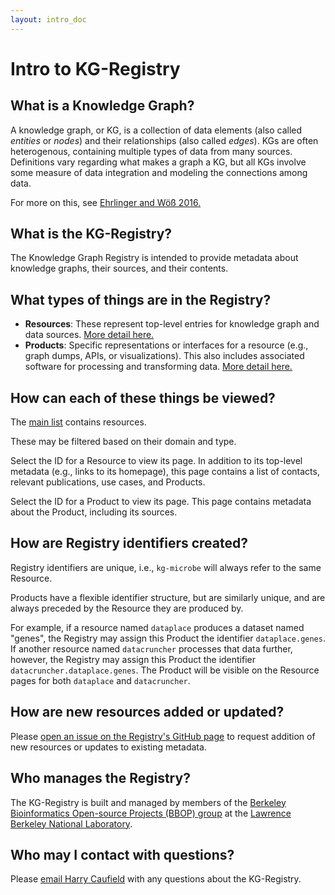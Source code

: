 ```yaml
---
layout: intro_doc
---
```


# Intro to KG-Registry

## What is a Knowledge Graph?

A knowledge graph, or KG, is a collection of data elements (also called _entities_ or _nodes_) and their relationships (also called _edges_). KGs are often heterogenous, containing multiple types of data from many sources. Definitions vary regarding what makes a graph a KG, but all KGs involve some measure of data integration and modeling the connections among data.

For more on this, see [Ehrlinger and Wöß 2016.](https://ceur-ws.org/Vol-1695/paper4.pdf)

## What is the KG-Registry?

The Knowledge Graph Registry is intended to provide metadata about knowledge graphs, their sources, and their contents.

## What types of things are in the Registry?

- **Resources**: These represent top-level entries for knowledge graph and data sources. [More detail here.](resources.html)
- **Products**: Specific representations or interfaces for a resource (e.g., graph dumps, APIs, or visualizations). This also includes associated software for processing and transforming data. [More detail here.](products.html)

## How can each of these things be viewed?

The [main list](https://kghub.org/kg-registry/) contains resources. 

These may be filtered based on their domain and type.

Select the ID for a Resource to view its page. In addition to its top-level metadata (e.g., links to its homepage), this page contains a list of contacts, relevant publications, use cases, and Products.

Select the ID for a Product to view its page. This page contains metadata about the Product, including its sources.

## How are Registry identifiers created?

Registry identifiers are unique, i.e., `kg-microbe` will always refer to the same Resource.

Products have a flexible identifier structure, but are similarly unique, and are always preceded by the Resource they are produced by.

For example, if a resource named `dataplace` produces a dataset named "genes", the Registry may assign this Product the identifier `dataplace.genes`. If another resource named `datacruncher` processes that data further, however, the Registry may assign this Product the identifier `datacruncher.dataplace.genes`. The Product will be visible on the Resource pages for both `dataplace` and `datacruncher`.

## How are new resources added or updated?

Please [open an issue on the Registry's GitHub page](https://github.com/Knowledge-Graph-Hub/kg-registry/issues/new/choose) to request addition of new resources or updates to existing metadata.

## Who manages the Registry?

The KG-Registry is built and managed by members of the [Berkeley Bioinformatics Open-source Projects (BBOP) group](https://berkeleybop.github.io/) at the [Lawrence Berkeley National Laboratory](https://www.lbl.gov/).

## Who may I contact with questions?

Please [email Harry Caufield](mailto:jhc@lbl.gov) with any questions about the KG-Registry.
